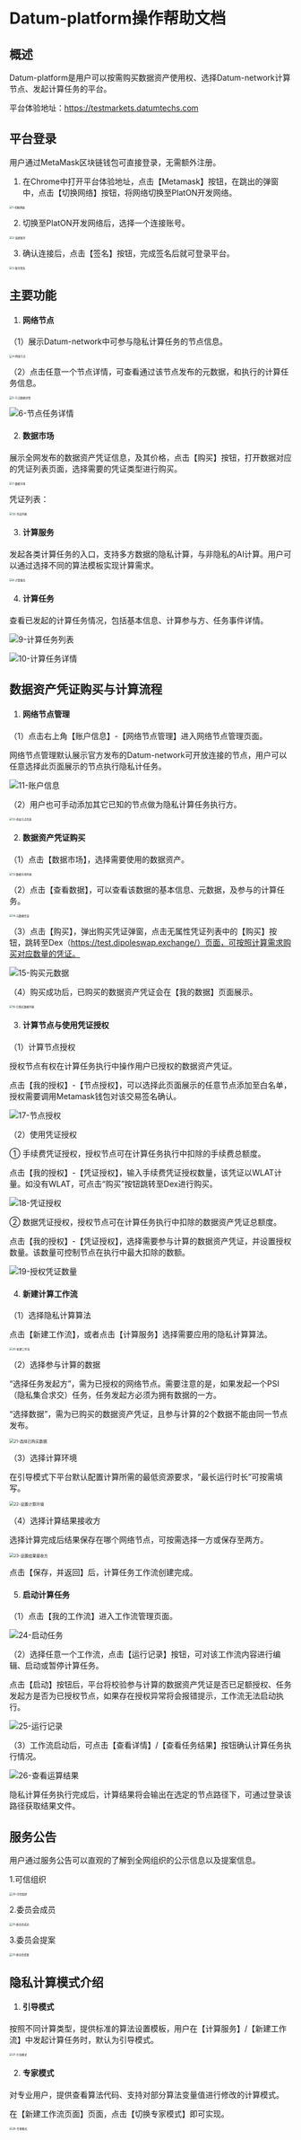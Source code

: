 # Datum-platform操作帮助文档



## 概述

Datum-platform是用户可以按需购买数据资产使用权、选择Datum-network计算节点、发起计算任务的平台。

平台体验地址：https://testmarkets.datumtechs.com



## 平台登录

用户通过MetaMask区块链钱包可直接登录，无需额外注册。

1. 在Chrome中打开平台体验地址，点击【Metamask】按钮，在跳出的弹窗中，点击【切换网络】按钮，将网络切换至PlatON开发网络。

<img src="/platform-img/切换网络.png" alt="1-切换网络" style="zoom:33%;" />

2. 切换至PlatON开发网络后，选择一个连接账号。

<img src="/platform-img/连接账号.png" alt="2-连接账号" style="zoom:33%;" />

3. 确认连接后，点击【签名】按钮，完成签名后就可登录平台。

<img src="/platform-img/账号签名.png" alt="3-账号签名" style="zoom:33%;" />



## 主要功能

1. #### **网络节点**

（1）展示Datum-network中可参与隐私计算任务的节点信息。

<img src="/platform-img/网络节点.png" alt="4-网络节点" style="zoom:33%;" />

（2）点击任意一个节点详情，可查看通过该节点发布的元数据，和执行的计算任务信息。

<img src="/platform-img/节点数据详情.png" alt="5-节点数据详情" style="zoom: 33%;" />

![6-节点任务详情](/platform-img/节点任务详情.png)

2. #### **数据市场**

展示全网发布的数据资产凭证信息，及其价格，点击【购买】按钮，打开数据对应的凭证列表页面，选择需要的凭证类型进行购买。

<img src="/platform-img/数据市场.png" alt="7-数据市场" style="zoom:33%;" />

凭证列表：

<img src="/platform-img/凭证列表.png" alt="32-凭证列表" style="zoom:33%;" />

3. #### **计算服务**

发起各类计算任务的入口，支持多方数据的隐私计算，与非隐私的AI计算。用户可以通过选择不同的算法模板实现计算需求。

<img src="/platform-img/计算服务.png" alt="8-计算服务" style="zoom:33%;" />

4. #### **计算任务**

查看已发起的计算任务情况，包括基本信息、计算参与方、任务事件详情。

![9-计算任务列表](/platform-img/计算任务列表.png)

![10-计算任务详情](/platform-img/计算任务详情.png)



## 数据资产凭证购买与计算流程

1. #### **网络节点管理**

（1）点击右上角【账户信息】-【网络节点管理】进入网络节点管理页面。

网络节点管理默认展示官方发布的Datum-network可开放连接的节点，用户可以任意选择此页面展示的节点执行隐私计任务。

![11-账户信息](/platform-img/账户信息.png)

（2）用户也可手动添加其它已知的节点做为隐私计算任务执行方。

<img src="/platform-img/添加节点信息.png" alt="12-添加节点信息" style="zoom:33%;" />

2. #### **数据资产凭证购买**

（1）点击【数据市场】，选择需要使用的数据资产。

<img src="/platform-img/数据市场列表.png" alt="13-数据市场列表" style="zoom:33%;" />

（2）点击【查看数据】，可以查看该数据的基本信息、元数据，及参与的计算任务。

<img src="/platform-img/元数据信息.png" alt="14-元数据信息" style="zoom:33%;" />

（3）点击【购买】，弹出购买凭证弹窗，点击无属性凭证列表中的【购买】按钮，跳转至Dex（https://test.dipoleswap.exchange/）页面，可按照计算需求购买对应数量的凭证。

![15-购买元数据](/platform-img/购买元数据.png)

（4）购买成功后，已购买的数据资产凭证会在【我的数据】页面展示。

<img src="/platform-img/已购买数据列表.png" alt="16-已购买数据列表" style="zoom:33%;" />

3. #### **计算节点与使用凭证授权**

（1）计算节点授权

授权节点有权在计算任务执行中操作用户已授权的数据资产凭证。

点击【我的授权】-【节点授权】，可以选择此页面展示的任意节点添加至白名单，授权需要调用Metamask钱包对该交易签名确认。

![17-节点授权](/platform-img/节点授权.png)

（2）使用凭证授权

① 手续费凭证授权，授权节点可在计算任务执行中扣除的手续费总额度。

点击【我的授权】-【凭证授权】，输入手续费凭证授权数量，该凭证以WLAT计量。如没有WLAT，可点击“购买”按钮跳转至Dex进行购买。

![18-凭证授权](/platform-img/凭证授权.png)

② 数据凭证授权，授权节点可在计算任务执行中扣除的数据资产凭证总额度。

点击【我的授权】-【凭证授权】，选择需要参与计算的数据资产凭证，并设置授权数量。该数量可控制节点在执行中最大扣除的数额。

![19-授权凭证数量](/platform-img/授权凭证数量.png)

4. #### 新建计算工作流

（1）选择隐私计算算法

点击【新建工作流】，或者点击【计算服务】选择需要应用的隐私计算算法。

<img src="/platform-img/新建工作流.png" alt="20-新建工作流" style="zoom:33%;" />

（2）选择参与计算的数据

“选择任务发起方”，需为已授权的网络节点。需要注意的是，如果发起一个PSI（隐私集合求交）任务，任务发起方必须为拥有数据的一方。

“选择数据”，需为已购买的数据资产凭证，且参与计算的2个数据不能由同一节点发布。

<img src="/platform-img/选择已购买数据.png" alt="21-选择已购买数据" style="zoom: 50%;" />

（3）选择计算环境

在引导模式下平台默认配置计算所需的最低资源要求，“最长运行时长”可按需填写。

<img src="/platform-img/设置计算环境.png" alt="22-设置计算环境" style="zoom:50%;" />

（4）选择计算结果接收方

选择计算完成后结果保存在哪个网络节点，可按需选择一方或保存至两方。

<img src="/platform-img/设置结果接收方.png" alt="23-设置结果接收方" style="zoom:50%;" />

点击【保存，并返回】后，计算任务工作流创建完成。

5. #### 启动计算任务

（1）点击【我的工作流】进入工作流管理页面。

![24-启动任务](/platform-img/启动任务.png)

（2）选择任意一个工作流，点击【运行记录】按钮，可对该工作流内容进行编辑、启动或暂停计算任务。

点击【启动】按钮后，平台将校验参与计算的数据资产凭证是否已足额授权、任务发起方是否为已授权节点，如果存在授权异常将会报错提示，工作流无法启动执行。

![25-运行记录](/platform-img/运行记录.png)

（3）工作流启动后，可点击【查看详情】/【查看任务结果】按钮确认计算任务执行情况。

![26-查看运算结果](/platform-img/查看运算结果.png)

隐私计算任务执行完成后，计算结果将会输出在选定的节点路径下，可通过登录该路径获取结果文件。

## 服务公告

用户通过服务公告可以直观的了解到全网组织的公示信息以及提案信息。

1.可信组织

<img src="/platform-img/可信组织.png" alt="29-可信组织" style="zoom: 33%;" />

2.委员会成员

<img src="/platform-img/委员会成员.png" alt="31-委员会成员" style="zoom: 33%;" />

3.委员会提案

<img src="/platform-img/委员会提案.png" alt="31-委员会提案" style="zoom: 33%;" />

## 隐私计算模式介绍

1. #### 引导模式

按照不同计算类型，提供标准的算法设置模板，用户在【计算服务】/【新建工作流】中发起计算任务时，默认为引导模式。

<img src="/platform-img/引导模式.png" alt="27-引导模式" style="zoom: 33%;" />

2. #### 专家模式

对专业用户，提供查看算法代码、支持对部分算法变量值进行修改的计算模式。

在【新建工作流页面】页面，点击【切换专家模式】即可实现。

<img src="/platform-img/专家模式.png" alt="28-专家模式" style="zoom:33%;" />